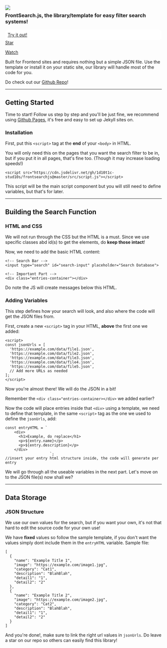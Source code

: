 
<img src="https://frontsearch.js.org/favicon.png" style="float: left; max-height: 50px; max-width: 50px;">
<h3>FrontSearch.js, the library/template for easy filter search systems!</h3>

<div style="background-color: #ffffff !important; border-radius: 10px; padding: 8px !important; text-decoration: none !important; color: #000000 !important;">
<a href="/try">Try it out!</a>
</div>

<div style="display: block; margin: 0 auto;">
<a class="github-button" href="https://github.com/1D10T1C-STUD10S/frontsearchjs" data-color-scheme="no-preference: dark; light: dark; dark: dark;" data-icon="octicon-star" data-size="large" data-show-count="true" aria-label="Star 1D10T1C-STUD10S/frontsearchjs on GitHub">Star</a>

<a class="github-button" href="https://github.com/1D10T1C-STUD10S/frontsearchjs/subscription" data-color-scheme="no-preference: dark; light: dark; dark: dark;" data-icon="octicon-eye" data-size="large" data-show-count="true" aria-label="Watch 1D10T1C-STUD10S/frontsearchjs on GitHub">Watch</a>
</div>

Built for Frontend sites and requires nothing but a simple JSON file.
Use the template or install it on your static site, our library will handle most of the code for you. 

Do check out our [Github Repo](https://github.com/1D10T1C-STUD10S/frontsearchjs)!

---

## Getting Started

Time to start! Follow us step by step and you'll be just fine, we recommend using [Github Pages](https://pages.github.com), it's free and easy to set up Jekyll sites on.

### Installation

First, put this `<script>` tag at the **end** of your `<body>` in HTML.

You will only need this on the pages that you want the search filter to be in, but if you put it in all pages, that's fine too. (Though it may increase loading speeds!)

```
<script src="https://cdn.jsdelivr.net/gh/1d10t1c-stud10s/frontsearchjs@master/src/script.js"></script>
```

This script will be the main script component but you will still need to define variables, but that's for later.

---

## Building the Search Function

### HTML and CSS

We will not run through the CSS but the HTML is a must. Since we use specific classes abd id(s) to get the elements, do **keep those intact**!

Now, we need to add the basic HTML content:

```
<!-- Search Bar -->
<input type="search" id="search-input" placeholder="Search Database">

<!-- Important Part -->
<div class="entries-container"></div>
```

Do note the JS will create messages below this HTML.

### Adding Variables


This step defines how your search will look, and also where the code will get the JSON files from.

First, create a new `<script>` tag in your HTML, **above** the first one we added:

```
<script>
const jsonUrls = [
  'https://example.com/data/file1.json',
  'https://example.com/data/file2.json',
  'https://example.com/data/file3.json',
  'https://example.com/data/file4.json',
  'https://example.com/data/file5.json',
  // Add more URLs as needed
];
</script>
```

Now you're almost there! We will do the JSON in a bit!

Remember the `<div class="entries-container></div>` we added earlier?

Now the code will place entries inside that `<div>` using a template, we need to define that template, in the same `<script>` tag as the one we used to define the `jsonUrls`, add:

```
const entryHTML = `        
    <div>
      <h1>Example, do replace</h1>
      <p>${entry.name}</p>
      <p>${entry.description}</p>
    </div>
                    `;
//insert your entry html structure inside, the code will generate per entry
```

We will go through all the useable variables in the next part.
Let's move on to the JSON file(s) now shall we?

---

## Data Storage

### JSON Structure

We use our own values for the search, but if you want your own, it's not that hard to edit the source code for your own use!

We have **fixed** values so follow the sample template, if you don't want the values simply dont include them in the `entryHTML` variable. Sample file:

```
[
  {
    "name": "Example Title 1",
    "image": "https://example.com/image1.jpg",
    "category": "Cat1",
    "description": "BlahBlah",
    "detail1": "1",
    "detail2": "2"
  },
  {
    "name": "Example Title 2",
    "image": "https://example.com/image2.jpg",
    "category": "Cat2",
    "description": "BlahBlah",
    "detail1": "1",
    "detail2": "2"
  }
]
```

And you're done!, make sure to link the right url values in `jsonUrls`. Do leave a star on our repo so others can easily find this library!

<script>
const jsonUrls = [
  'https://frontsearch.js.org/src/sample.json'
  // Add more URLs as needed
];

const entryHTML = `        
    <div>
      <h1>Example</h1>
      <p>${entry.name}</p>
      <p>${entry.description}</p>
      <p>${entry.category}</p>
    </div>
                  `;
//insert your entry html structure inside, the code will generate per entry
</script>

<!-- Place this tag in your head or just before your close body tag. For writers, please ignore this tag. -->
<script async defer src="https://buttons.github.io/buttons.js"></script>
